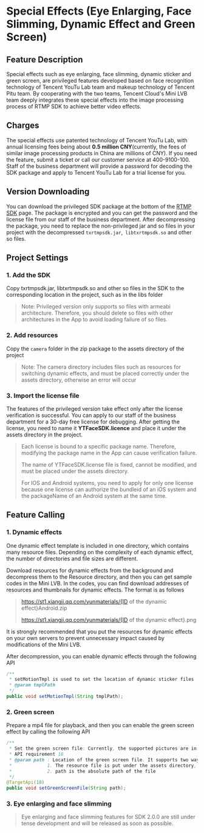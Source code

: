 # Special Effects (Eye Enlarging, Face Slimming, Dynamic Effect and Green Screen)

## Feature Description
Special effects such as eye enlarging, face slimming, dynamic sticker and green screen, are privileged features developed based on face recognition technology of Tencent YouTu Lab team and makeup technology of Tencent Pitu team. By cooperating with the two teams, Tencent Cloud's Mini LVB team deeply integrates these special effects into the image processing process of RTMP SDK to achieve better video effects.

## Charges
The special effects use patented technology of Tencent YouTu Lab, with annual licensing fees being about **0.5 million CNY**(currently, the fees of similar image processing products in China are millions of CNY). If you need the feature, submit a ticket or call our customer service at 400-9100-100. Staff of the business department will provide a password for decoding the SDK package and apply to Tencent YouTu Lab for a trial license for you.

## Version Downloading
You can download the privileged SDK package at the bottom of the [RTMP SDK](https://cloud.tencent.com/document/product/454/7873) page. The package is encrypted and you can get the password and the license file from our staff of the business department. After decompressing the package, you need to replace the non-privileged jar and so files in your project with the decompressed `txrtmpsdk.jar`,` libtxrtmpsdk.so` and other so files.

## Project Settings

### 1. Add the SDK
Copy txrtmpsdk.jar, libtxrtmpsdk.so and other so files in the SDK to the corresponding location in the project, such as in the libs folder
> Note: Privileged version only supports so files with armeabi architecture. Therefore, you should delete so files with other architectures in the App to avoid loading failure of so files.

### 2. Add resources
Copy the `camera` folder in the zip package to the assets directory of the project
> Note: The camera directory includes files such as resources for switching dynamic effects, and must be placed correctly under the assets directory, otherwise an error will occur

### 3. Import the license file
The features of the privileged version take effect only after the license verification is successful. You can apply to our staff of the business department for a 30-day free license for debugging.
After getting the license, you need to name it **YTFaceSDK.licence** and place it under the assets directory in the project.

> Each license is bound to a specific package name. Therefore, modifying the package name in the App can cause verification failure.
>
> The name of YTFaceSDK.license file is fixed, cannot be modified, and must be placed under the assets directory.
> 
> For IOS and Android systems, you need to apply for only one license because one license can authorize the bundleid of an iOS system and the packageName of an Android system at the same time.

## Feature Calling

### 1. Dynamic effects

One dynamic effect template is included in one directory, which contains many resource files. Depending on the complexity of each dynamic effect, the number of directories and file sizes are different.

Download resources for dynamic effects from the background and decompress them to the Resource directory, and then you can get sample codes in the Mini LVB. In the codes, you can find download addresses of resources and thumbnails for dynamic effects. The format is as follows

> https://st1.xiangji.qq.com/yunmaterials/{ID of the dynamic effect}Android.zip
>
> https://st1.xiangji.qq.com/yunmaterials/{ID of the dynamic effect}.png
>

It is strongly recommended that you put the resources for dynamic effects on your own servers to prevent unnecessary impact caused by modifications of the Mini LVB.

After decompression, you can enable dynamic effects through the following API

```java
/**
 * setMotionTmpl is used to set the location of dynamic sticker files
 * @param tmplPath
 */
public void setMotionTmpl(String tmplPath);
```


### 2. Green screen

Prepare a mp4 file for playback, and then you can enable the green screen effect by calling the following API

```java
/**
 * Set the green screen file: Currently, the supported pictures are in jpg/png format, and the supported videos are in mp4, 3gp and other Android-supported format
 * API requirement 18
 * @param path : Location of the green screen file. It supports two ways:
 *             1. The resource file is put under the assets directory, and path is the file name
 *             2. path is the absolute path of the file 
 */
@TargetApi(18)
public void setGreenScreenFile(String path);
```


### 3. Eye enlarging and face slimming

> Eye enlarging and face slimming features for SDK 2.0.0 are still under tense development and will be released as soon as possible.




